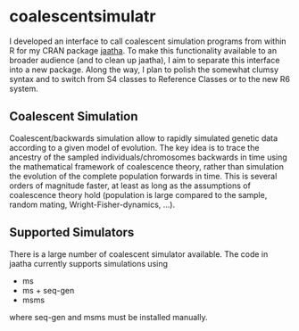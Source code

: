 coalescentsimulatr
=================

I developed an interface to call coalescent simulation programs from within R for 
my CRAN package [jaatha](https://github.com/paulstaab/jaatha). To make this 
functionality available to an broader audience (and to clean up jaatha), I aim
to separate this interface into a new package. Along the way, I plan to polish
the somewhat clumsy syntax and to switch from S4 classes to Reference Classes or
to the new R6 system.

Coalescent Simulation
---------------------
Coalescent/backwards simulation allow to rapidly simulated genetic data according 
to a given model of evolution. The key idea is to trace the ancestry of the
sampled individuals/chromosomes backwards in time using the mathematical framework of 
coalescence theory, rather than simulation the evolution of the complete population
forwards in time. This is several orders of magnitude faster, at least as long 
as the assumptions of coalescence theory hold (population is large compared to 
the sample, random mating, Wright-Fisher-dynamics, ...).

Supported Simulators
--------------------
There is a large number of coalescent simulator available. The code in jaatha 
currently supports simulations using

* ms
* ms + seq-gen
* msms

where seq-gen and msms must be installed manually.
